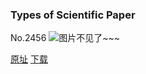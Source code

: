 ### Types of Scientific Paper
No.2456
![图片不见了~~~](https://imgs.xkcd.com/comics/types_of_scientific_paper.png)

[原址](https://xkcd.com//2456) [下载](https://imgs.xkcd.com/comics/types_of_scientific_paper.png)

